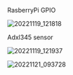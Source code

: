 RasberryPi GPIO

![20221119_121818](https://user-images.githubusercontent.com/102475504/202936273-9f2f2dc1-8ff0-46b0-9ba1-22ff4e6d2fa9.jpg)


Adxl345 sensor 

![20221119_121937](https://user-images.githubusercontent.com/102475504/202936324-7012c19e-e88e-4866-a5f0-4465e7629075.jpg)


![20221121_093728](https://user-images.githubusercontent.com/102475504/202936333-8563ea28-7411-468e-82b5-50fc50081301.jpg)
